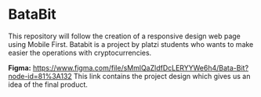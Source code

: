 # BataBit
This repository will follow the creation of a responsive design web page using Mobile First. Batabit is a project by platzi students who wants to make easier the operations with cryptocurrencies.

**Figma:** https://www.figma.com/file/sMmlQaZldfDcLERYYWe6h4/Bata-Bit?node-id=81%3A132
This link contains the project design which gives us an idea of the final product.

